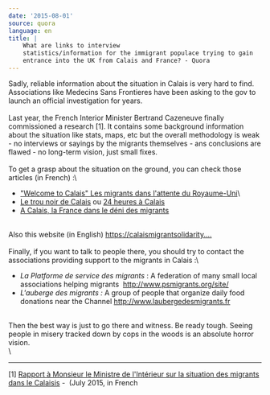 ```yaml
---
date: '2015-08-01'
source: quora
language: en
title: |
    What are links to interview
    statistics/information for the immigrant populace trying to gain
    entrance into the UK from Calais and France? - Quora
---
```


Sadly, reliable information about the situation in Calais is very hard
to find. Associations like Medecins Sans Frontieres have been asking to
the gov to launch an official investigation for years.\
\
Last year, the French Interior Minister Bertrand Cazeneuve finally
commissioned a research \[1\]. It contains some background information
about the situation like stats, maps, etc but the overall methodology is
weak - no interviews or sayings by the migrants themselves - ans
conclusions are flawed - no long-term vision, just small fixes.\
\
To get a grasp about the situation on the ground, you can check those
articles (in French) :\

-   [\"Welcome to Calais\" Les migrants dans l'attente du
    Royaume-Uni](http://mappemonde.mgm.fr/num22/lieux/lieux09201.html)\
-   [Le trou noir de
    Calais](http://www.vice.com/fr/read/le-trou-noir-de-calais) ou [24
    heures à Calais](https://news.vice.com/fr/article/24-heures-calais)
-   [A Calais, la France dans le déni des
    migrants](http://blog.mondediplo.net/2013-05-09-A-Calais-la-France-dans-le-deni-des-migrants)

\
Also this website (in English)
[https://calaismigrantsolidarity\....](https://calaismigrantsolidarity.wordpress.com)\
\
Finally, if you want to talk to people there, you should try to contact
the associations providing support to the migrants in Calais :\

-   *La Platforme de service des migrants* : A federation of many small
    local associations helping migrants 
    <http://www.psmigrants.org/site/>
-   *L\'auberge des migrants :* A group of people that organize daily
    food donations near the Channel <http://www.laubergedesmigrants.fr>

\
Then the best way is just to go there and witness. Be ready tough.
Seeing people in misery tracked down by cops in the woods is an absolute
horror vision.\
\

------------------------------------------------------------------------

\[1\] [Rapport à Monsieur le Ministre de l\'Intérieur sur la situation
des migrants dans le
Calaisis](http://rapport%20à%20monsieur%20le%20ministre%20de%20l'intérieur%20sur%20la%20situation%20des%20migrants%20dans%20le%20calaisis)
-  (July 2015, in French
